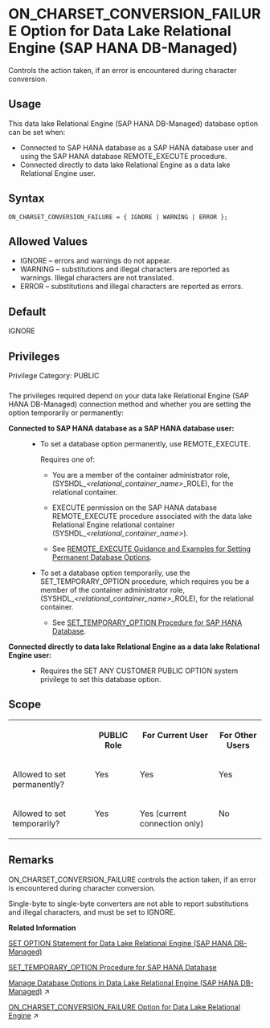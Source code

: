 <!-- loio6ed545d21d7a4c159cabfdd39fcc9c73 -->

# ON\_CHARSET\_CONVERSION\_FAILURE Option for Data Lake Relational Engine \(SAP HANA DB-Managed\)

Controls the action taken, if an error is encountered during character conversion.



<a name="loio6ed545d21d7a4c159cabfdd39fcc9c73__section_dzz_4jj_kyb"/>

## Usage

This data lake Relational Engine \(SAP HANA DB-Managed\) database option can be set when:

-   Connected to SAP HANA database as a SAP HANA database user and using the SAP HANA database REMOTE\_EXECUTE procedure.
-   Connected directly to data lake Relational Engine as a data lake Relational Engine user.



<a name="loio6ed545d21d7a4c159cabfdd39fcc9c73__section_aht_5xs_lrb"/>

## Syntax

```
ON_CHARSET_CONVERSION_FAILURE = { IGNORE | WARNING | ERROR };
```



<a name="loio6ed545d21d7a4c159cabfdd39fcc9c73__section_wwb_vxs_lrb"/>

## Allowed Values

-   IGNORE – errors and warnings do not appear.
-   WARNING – substitutions and illegal characters are reported as warnings. Illegal characters are not translated.
-   ERROR – substitutions and illegal characters are reported as errors.



<a name="loio6ed545d21d7a4c159cabfdd39fcc9c73__section_uyy_vxs_lrb"/>

## Default

IGNORE



<a name="loio6ed545d21d7a4c159cabfdd39fcc9c73__section_lmg_ssb_dxb"/>

## Privileges

Privilege Category: PUBLIC



### 

The privileges required depend on your data lake Relational Engine \(SAP HANA DB-Managed\) connection method and whether you are setting the option temporarily or permanently:


<dl>
<dt><b>

Connected to SAP HANA database as a SAP HANA database user:

</b></dt>
<dd>

-   To set a database option permanently, use REMOTE\_EXECUTE.

    Requires one of:

    -   You are a member of the container administrator role, \(SYSHDL\_*<relational\_container\_name\>*\_ROLE\), for the relational container.
    -   EXECUTE permission on the SAP HANA database REMOTE\_EXECUTE procedure associated with the data lake Relational Engine relational container \(SYSHDL\_*<relational\_container\_name\>*\).

    -   See [REMOTE\_EXECUTE Guidance and Examples for Setting Permanent Database Options](remote-execute-guidance-and-examples-for-setting-permanent-database-options-0023bea.md).


-   To set a database option temporarily, use the SET\_TEMPORARY\_OPTION procedure, which requires you be a member of the container administrator role, \(SYSHDL\_*<relational\_container\_name\>*\_ROLE\), for the relational container.

    -   See [SET\_TEMPORARY\_OPTION Procedure for SAP HANA Database](../080-sap-hana-database-for-data-lake-relational-engine/set-temporary-option-procedure-for-sap-hana-database-abcd703.md).





</dd><dt><b>

Connected directly to data lake Relational Engine as a data lake Relational Engine user:

</b></dt>
<dd>

-   Requires the SET ANY CUSTOMER PUBLIC OPTION system privilege to set this database option.



</dd>
</dl>



<a name="loio6ed545d21d7a4c159cabfdd39fcc9c73__section_abv_xxs_lrb"/>

## Scope


<table>
<tr>
<th valign="top">

 

</th>
<th valign="top">

PUBLIC Role

</th>
<th valign="top">

For Current User

</th>
<th valign="top">

For Other Users

</th>
</tr>
<tr>
<td valign="top">

Allowed to set permanently?

</td>
<td valign="top">

Yes

</td>
<td valign="top">

Yes

</td>
<td valign="top">

Yes

</td>
</tr>
<tr>
<td valign="top">

Allowed to set temporarily?

</td>
<td valign="top">

Yes

</td>
<td valign="top">

Yes \(current connection only\)

</td>
<td valign="top">

No

</td>
</tr>
</table>



<a name="loio6ed545d21d7a4c159cabfdd39fcc9c73__section_dyh_yxs_lrb"/>

## Remarks

ON\_CHARSET\_CONVERSION\_FAILURE controls the action taken, if an error is encountered during character conversion.

Single-byte to single-byte converters are not able to report substitutions and illegal characters, and must be set to IGNORE.

**Related Information**  


[SET OPTION Statement for Data Lake Relational Engine \(SAP HANA DB-Managed\)](../030-sql-statements/set-option-statement-for-data-lake-relational-engine-sap-hana-db-managed-84a37a4.md "Changes options that affect the behavior of the database and its compatibility with Transact-SQL. Setting the value of an option can change the behavior for all users or an individual user, in either a temporary or permanent scope.")

[SET\_TEMPORARY\_OPTION Procedure for SAP HANA Database](../080-sap-hana-database-for-data-lake-relational-engine/set-temporary-option-procedure-for-sap-hana-database-abcd703.md "Grant database options temporarily for the current connection only on a data lake Relational Engine relational container.")

[Manage Database Options in Data Lake Relational Engine (SAP HANA DB-Managed)](https://help.sap.com/viewer/9220e7fec0fe4503b5c5a6e21d584e63/2023_4_QRC/en-US/964f12eb2961478b8205f5bfd8ee2ec6.html "Data lake Relational Engine database options are configurable settings that change the way the data lake Relational Engine instance behaves or performs.") :arrow_upper_right:

[ON_CHARSET_CONVERSION_FAILURE Option for Data Lake Relational Engine](https://help.sap.com/viewer/19b3964099384f178ad08f2d348232a9/2023_4_QRC/en-US/a645abcb84f21015ab8891ab0425a318.html "Controls the action taken, if an error is encountered during character conversion.") :arrow_upper_right:

